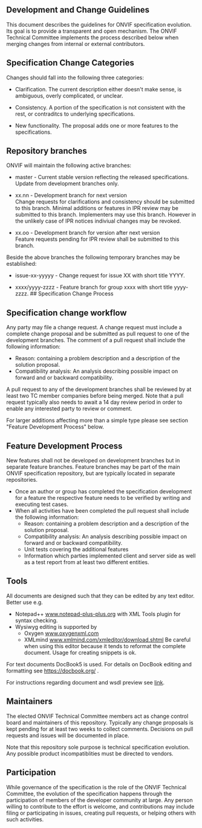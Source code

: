 ## Development and Change Guidelines

This document describes the guidelines for ONVIF specification evolution. Its goal is to provide a transparent and open mechanism. 
The ONVIF Technical Committee implements the process described below when merging changes from internal or external contributors. 

## Specification Change Categories

Changes should fall into the following three categories:

* Clarification. The current description either doesn't make sense, is ambiguous, overly complicated, or unclear.

* Consistency. A portion of the specification is not consistent with the rest, or contraditcs to underlying specifications.

* New functionality. The proposal adds one or more features to the specifications.

## Repository branches

ONVIF will maintain the following active branches:

* master - Current stable version reflecting the released specifications.  
  Update from development branches only.

* xx.nn - Development branch for next version  
  Change requests for clarifications and consistency should be submitted to this branch. Minimal additions or features in 
  IPR review may be submitted to this branch.
  Implementers may use this branch. However in the unlikely case of IPR notices indiviual changes may be revoked.

* xx.oo - Development branch for version after next version  
  Feature requests pending for IPR review shall be submitted to this branch.

Beside the above branches the following temporary branches may be established:  
* issue-xx-yyyyy - Change request for issue XX with short title YYYY.  

* xxxx/yyyy-zzzz - Feature branch for group xxxx with short title yyyy-zzzz.  ## Specification Change Process

## Specification change workflow

Any party may file a change request. A change request must include a complete change proposal and be 
submitted as pull request to one of the development branches. 
The comment of a pull request shall include the following information:  
* Reason: containing a problem description and a description of the solution proposal.
* Compatibility analysis: An analysis describing possible impact on forward and or backward compatibility. 

A pull request to any of the development branches shall be reviewed by at least two TC member companies before being merged. 
Note that a pull request typically also needs to await a 14 day review period in order to enable any interested party to review or comment.

For larger additions affecting more than a simple type please see section "Feature Development Process" below. 

## Feature Development Process

New features shall not be developed on development branches but in separate feature branches. 
Feature branches may be part of the main ONVIF specification repository, but are typically located in separate repositories.

* Once an author or group has completed the specification development for a feature the respective feature needs to be verified by writing and executing test cases.
* When all activities have been completed the pull request shall include the following information:
  * Reason: containing a problem description and a description of the solution proposal.
  * Compatibility analysis: An analysis describing possible impact on forward and or backward compatibility. 
  * Unit tests covering the additional features
  * Information which parties implemented client and server side as well as a test report from at least two different entities.

## Tools

All documents are designed such that they can be edited by any text editor. Better use e.g. 
* Notepad++ www.notepad-plus-plus.org with XML Tools plugin for syntax checking. 
* Wysiwyg editing is supported by
  * Oxygen www.oxygenxml.com
  * XMLmind www.xmlmind.com/xmleditor/download.shtml
    Be careful when using this editor because it tends to reformat the complete document. Usage for creating snippets is ok.

For text documents DocBook5 is used. For details on DocBook editing and formatting see https://docbook.org/ .

For instructions regarding document and wsdl preview see [link](doc/README.md).
## Maintainers

The elected ONVIF Technical Committee members act as change control board and maintainers of this repository. Typically any change proposals is kept pending for at least two weeks to collect comments. Decisions on pull requests and issues will be documented in place. 

Note that this repository sole purpose is technical specification evolution. Any possible product incompatiblities must be directed to vendors. 

## Participation

While governance of the specification is the role of the ONVIF Technical Committee, the evolution of the specification happens through the participation of members of the developer community at large. 
Any person willing to contribute to the effort is welcome, and contributions may include filing or participating in issues, creating pull requests, or helping others with such activities.

